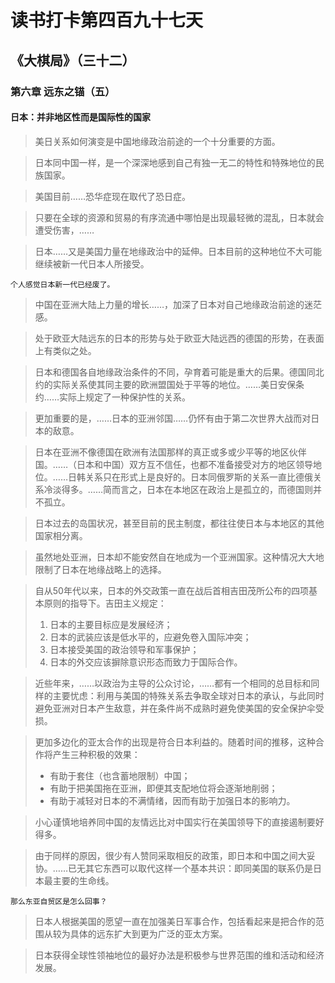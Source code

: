 # 读书打卡第四百九十七天
## 《大棋局》（三十二）
### 第六章 远东之锚（五）
#### 日本：并非地区性而是国际性的国家

> 美日关系如何演变是中国地缘政治前途的一个十分重要的方面。

> 日本同中国一样，是一个深深地感到自己有独一无二的特性和特殊地位的民族国家。

> 美国目前……恐华症现在取代了恐日症。

> 只要在全球的资源和贸易的有序流通中哪怕是出现最轻微的混乱，日本就会遭受伤害，……

> 日本……又是美国力量在地缘政治中的延伸。日本目前的这种地位不大可能继续被新一代日本人所接受。
```
个人感觉日本新一代已经废了。
```
> 中国在亚洲大陆上力量的增长……，加深了日本对自己地缘政治前途的迷茫感。

> 处于欧亚大陆远东的日本的形势与处于欧亚大陆远西的德国的形势，在表面上有类似之处。

> 日本和德国各自地缘政治条件的不同，孕育着可能是重大的后果。德国同北约的实际关系使其同主要的欧洲盟国处于平等的地位。……美日安保条约……实际上规定了一种保护性的关系。

> 更加重要的是，……日本的亚洲邻国……仍怀有由于第二次世界大战而对日本的敌意。

> 日本在亚洲不像德国在欧洲有法国那样的真正或多或少平等的地区伙伴国。……（日本和中国）双方互不信任，也都不准备接受对方的地区领导地位。……日韩关系只在形式上是良好的。日本同俄罗斯的关系一直比德俄关系冷淡得多。……简而言之，日本在本地区在政治上是孤立的，而德国则并不孤立。

> 日本过去的岛国状况，甚至目前的民主制度，都往往使日本与本地区的其他国家相分离。

> 虽然地处亚洲，日本却不能安然自在地成为一个亚洲国家。这种情况大大地限制了日本在地缘战略上的选择。

> 自从50年代以来，日本的外交政策一直在战后首相吉田茂所公布的四项基本原则的指导下。吉田主义规定：
> 1. 日本的主要目标应是发展经济；
> 2. 日本的武装应该是低水平的，应避免卷入国际冲突；
> 3. 日本接受美国的政治领导和军事保护；
> 4. 日本的外交应该摒除意识形态而致力于国际合作。

> 近些年来，……以政治为主导的公众讨论，……都有一个相同的总目标和同样的主要忧虑：利用与美国的特殊关系去争取全球对日本的承认，与此同时避免亚洲对日本产生敌意，并在条件尚不成熟时避免使美国的安全保护伞受损。

> 更加多边化的亚太合作的出现是符合日本利益的。随着时间的推移，这种合作将产生三种积极的效果：
> * 有助于套住（也含蓄地限制）中国；
> * 有助于把美国拖在亚洲，即便其支配地位将会逐渐地削弱；
> * 有助于减轻对日本的不满情绪，因而有助于加强日本的影响力。

> 小心谨慎地培养同中国的友情远比对中国实行在美国领导下的直接遏制要好得多。

> 由于同样的原因，很少有人赞同采取相反的政策，即日本和中国之间大妥协。……已无其它东西可以取代这样一个基本共识：即同美国的联系仍是日本最主要的生命线。
```
那么东亚自贸区是怎么回事？
```
> 日本人根据美国的愿望一直在加强美日军事合作，包括看起来是把合作的范围从较为具体的远东扩大到更为广泛的亚太方案。

> 日本获得全球性领袖地位的最好办法是积极参与世界范围的维和活动和经济发展。